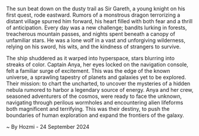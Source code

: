 
The sun beat down on the dusty trail as Sir Gareth, a young knight on his first quest, rode eastward. Rumors of a monstrous dragon terrorizing a distant village spurred him forward, his heart filled with both fear and a thrill of anticipation. Every day was a new challenge; bandits lurking in forests, treacherous mountain passes, and nights spent beneath a canopy of unfamiliar stars. He was a lone wolf in a vast and unforgiving wilderness, relying on his sword, his wits, and the kindness of strangers to survive.  

The ship shuddered as it warped into hyperspace, stars blurring into streaks of color. Captain Anya, her eyes locked on the navigation console, felt a familiar surge of excitement. This was the edge of the known universe, a sprawling tapestry of planets and galaxies yet to be explored. Their mission: to chart the uncharted, to uncover the mysteries of a hidden nebula rumored to harbor a legendary source of energy. Anya and her crew, seasoned adventurers of the cosmos, were ready to face the unknown, navigating through perilous wormholes and encountering alien lifeforms both magnificent and terrifying. This was their destiny, to push the boundaries of human exploration and expand the frontiers of the galaxy. 

~ By Hozmi - 24 September 2024

